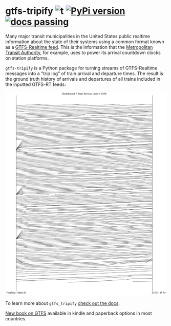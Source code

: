 # gtfs-tripify ![t](https://img.shields.io/badge/status-stable-green.svg?style=flat-square) [![PyPi version](https://img.shields.io/pypi/v/fahr.svg?style=flat-square)](https://pypi.python.org/pypi/gtfs_tripify/) [![docs passing](https://img.shields.io/badge/docs-passing-green.svg?style=flat-square)](https://residentmario.github.io/gtfs-tripify/index.html)

Many major transit municipalities in the United States public realtime information about the state of their systems using a common format known as a [GTFS-Realtime feed](https://developers.google.com/transit/gtfs-realtime/). This is the information that the [Metropolitan Transit Authority](https://en.wikipedia.org/wiki/Metropolitan_Transportation_Authority), for example, uses to power its arrival countdown clocks on station platforms.

`gtfs-tripify` is a Python package for turning streams of GTFS-Realtime messages into a "trip log" of train arrival and departure times. The result is the ground truth history of arrivals and departures of all trains included in the inputted GTFS-RT feeds:

![](./imgs/example.png)

To learn more about `gtfs_tripify` [check out the docs](https://residentmario.github.io/gtfs-tripify/index.html).

[New book on GTFS](https://www.amazon.in/BetterBus-Implementing-Tracking-GTFS-data/dp/1647604494) available in kindle and paperback options in most countries.
